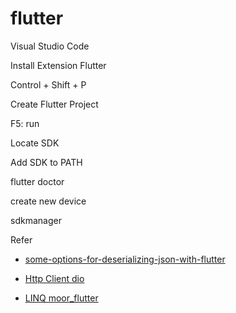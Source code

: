 # flutter


Visual Studio Code

Install Extension Flutter

Control + Shift + P

Create Flutter Project

F5: run

Locate SDK

Add SDK to PATH

flutter doctor

create new device 

sdkmanager

Refer

* [some-options-for-deserializing-json-with-flutter](https://medium.com/flutter/some-options-for-deserializing-json-with-flutter-7481325a4450)

* [Http Client dio](https://pub.dev/packages/dio)

* [LINQ moor_flutter](https://pub.dev/packages/moor_flutter)

